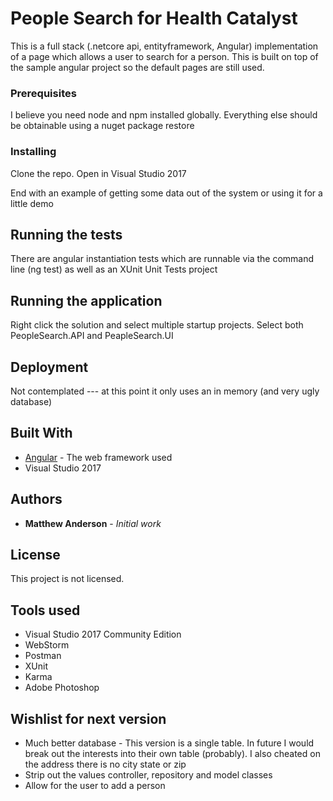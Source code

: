 # People Search for Health Catalyst

This is a full stack (.netcore api, entityframework, Angular) implementation of a page which allows a user to search for a person. This is built on top of the sample angular project so the default pages are still used.

### Prerequisites

I believe you need node and npm installed globally. Everything else should be obtainable using a nuget package restore 

### Installing

Clone the repo. 
Open in Visual Studio 2017 

End with an example of getting some data out of the system or using it for a little demo

## Running the tests

There are angular instantiation tests which are runnable via the command line (ng test)
as well as an XUnit Unit Tests project

## Running the application

Right click the solution and select multiple startup projects. Select both PeopleSearch.API and PeapleSearch.UI

## Deployment

Not contemplated --- at this point it only uses an in memory (and very ugly database)

## Built With

* [Angular](http://www.angular.io) - The web framework used
* Visual Studio 2017

## Authors

* **Matthew Anderson** - *Initial work* 

## License

This project is not licensed.

## Tools used

* Visual Studio 2017 Community Edition
* WebStorm 
* Postman
* XUnit
* Karma
* Adobe Photoshop

## Wishlist for next version
* Much better database - This version is a single table. In future I would break out the interests into their own table (probably). I also cheated on the address there is no city state or zip
* Strip out the values controller, repository and model classes
* Allow for the user to add a person
 